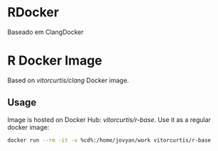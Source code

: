 # RDocker
Baseado em ClangDocker


# R Docker Image
Based on *vitorcurtis/clang* Docker image.

## Usage
Image is hosted on Docker Hub: *vitorcurtis/r-base*. Use it as a regular docker image:

```sh
docker run --rm -it -v %cd%:/home/jovyan/work vitorcurtis/r-base
```
